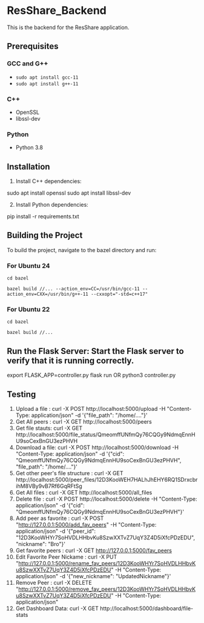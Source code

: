 # ResShare_Backend

This is the backend for the ResShare application.

## Prerequisites

### GCC and G++
- `sudo apt install gcc-11`
- `sudo apt install g++-11`

### C++
- OpenSSL
- libssl-dev

### Python
- Python 3.8

## Installation

1. Install C++ dependencies:

sudo apt install openssl
sudo apt install libssl-dev


2. Install Python dependencies:

pip install -r requirements.txt

## Building the Project

To build the project, navigate to the bazel directory and run:



### For Ubuntu 24
`cd bazel`


`
bazel build //... --action_env=CC=/usr/bin/gcc-11 --action_env=CXX=/usr/bin/g++-11 --cxxopt="-std=c++17"
`

### For Ubuntu 22
`cd bazel`


`bazel build //...`


## Run the Flask Server: Start the Flask server to verify that it is running correctly.

export FLASK_APP=controller.py
flask run
OR 
python3 controller.py
## Testing

1) Upload a file : curl -X POST http://localhost:5000/upload -H "Content-Type: application/json" -d '{"file_path": "/home/...."}'
2) Get All peers : curl -X GET http://localhost:5000/peers
3) Get file stauts: curl -X GET http://localhost:5000/file_status/QmeomffUNfmQy76CQGy9NdmqEnnHU9soCexBnGU3ezPHVH
4) Download a file: curl -X POST http://localhost:5000/download -H "Content-Type: application/json" -d '{"cid": "QmeomffUNfmQy76CQGy9NdmqEnnHU9soCexBnGU3ezPHVH", "file_path": "/home/...."}'
5) Get other peer's file structure : curl -X GET http://localhost:5000/peer_files/12D3KooWEH7HALhJhEHY6RQ1SDrxcbrihM8VBy9vB7Rf6GqRFtSg
6) Get All files : curl -X GET http://localhost:5000/all_files
7) Delete file : curl -X POST http://localhost:5000/delete -H "Content-Type: application/json" -d '{"cid": "QmeomffUNfmQy76CQGy9NdmqEnnHU9soCexBnGU3ezPHVH"}'
9) Add peer as favorite : curl -X POST "http://127.0.0.1:5000/add_fav_peers" -H "Content-Type: application/json" -d '{"peer_id": "12D3KooWHYr7SoHVDLHHbvKu8SzwXXTvZ7UqY3Z4D5iXfcPDzEDU", "nickname": "Bro"}'
10) Get favorite peers :  curl -X GET http://127.0.0.1:5000/fav_peers
11) Edit Favorite Peer Nickame : curl -X PUT "http://127.0.0.1:5000/rename_fav_peers/12D3KooWHYr7SoHVDLHHbvKu8SzwXXTvZ7UqY3Z4D5iXfcPDzEDU" -H "Content-Type: application/json" -d '{"new_nickname": "UpdatedNickname"}'
12) Remove Peer : curl -X DELETE "http://127.0.0.1:5000/remove_fav_peers/12D3KooWHYr7SoHVDLHHbvKu8SzwXXTvZ7UqY3Z4D5iXfcPDzEDU" -H "Content-Type: application/json"
13) Get Dashboard Data: curl -X GET http://localhost:5000/dashboard/file-stats


